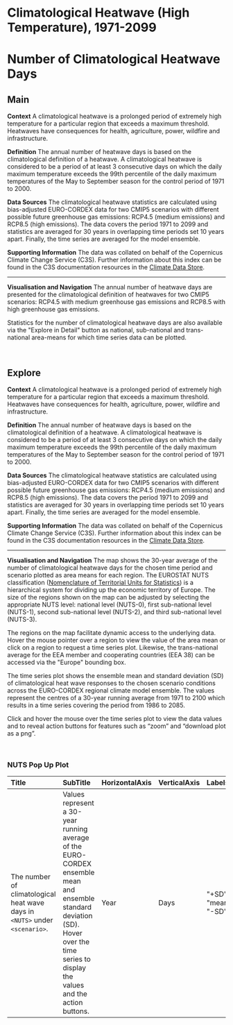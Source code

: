 
Climatological Heatwave (High Temperature), 1971-2099
=====================================================

# Number of Climatological Heatwave Days

## Main


**Context**
A climatological heatwave is a prolonged period of extremely high temperature for a particular region that exceeds a maximum threshold.  Heatwaves have consequences for health, agriculture, power, wildfire and infrastructure. 

**Definition**
The annual number of heatwave days is based on the climatological definition of a heatwave. A climatological heatwave is considered to be a period of at least 3 consecutive days on which the daily maximum temperature exceeds the 99th percentile of the daily maximum temperatures of the May to September season for the control period of 1971 to 2000.

**Data Sources**
The climatological heatwave statistics are calculated using bias-adjusted EURO-CORDEX data for two CMIP5 scenarios with different possible future greenhouse gas emissions: RCP4.5 (medium emissions) and RCP8.5 (high emissions). The data covers the period 1971 to 2099 and statistics are averaged for 30 years in overlapping time periods set 10 years apart.  Finally, the time series are averaged for the model ensemble.

**Supporting Information**
The data was collated on behalf of the Copernicus Climate Change Service (C3S).  Further information about this index can be found in the C3S documentation resources in the [Climate Data Store](https://cds.climate.copernicus.eu/cdsapp#!/dataset/sis-heat-and-cold-spells?tab=overview).

***

**Visualisation and Navigation**
The annual number of heatwave days are presented for the climatological definition of heatwaves for two CMIP5 scenarios: RCP4.5 with medium greenhouse gas emissions and RCP8.5 with high greenhouse gas emissions.

Statistics for the number of climatological heatwave days are also available via the "Explore in Detail" button as national, sub-national and trans-national area-means for which time series data can be plotted.

<br />  

## Explore


**Context**
A climatological heatwave is a prolonged period of extremely high temperature for a particular region that exceeds a maximum threshold.  Heatwaves have consequences for health, agriculture, power, wildfire and infrastructure. 

**Definition**
The annual number of heatwave days is based on the climatological definition of a heatwave. A climatological heatwave is considered to be a period of at least 3 consecutive days on which the daily maximum temperature exceeds the 99th percentile of the daily maximum temperatures of the May to September season for the control period of 1971 to 2000.

**Data Sources**
The climatological heatwave statistics are calculated using bias-adjusted EURO-CORDEX data for two CMIP5 scenarios with different possible future greenhouse gas emissions: RCP4.5 (medium emissions) and RCP8.5 (high emissions). The data covers the period 1971 to 2099 and statistics are averaged for 30 years in overlapping time periods set 10 years apart.  Finally, the time series are averaged for the model ensemble.

**Supporting Information**
The data was collated on behalf of the Copernicus Climate Change Service (C3S).  Further information about this index can be found in the C3S documentation resources in the [Climate Data Store](https://cds.climate.copernicus.eu/cdsapp#!/dataset/sis-heat-and-cold-spells?tab=overview).

***

**Visualisation and Navigation**
The map shows the 30-year average of the number of climatological heatwave days for the chosen time period and scenario plotted as area means for each region. The EUROSTAT NUTS classification ([Nomenclature of Territorial Units for Statistics](https://ec.europa.eu/eurostat/web/nuts/background)) is a hierarchical system for dividing up the economic territory of Europe. The size of the regions shown on the map can be adjusted by selecting the appropriate NUTS level: national level (NUTS-0), first sub-national level (NUTS-1), second sub-national level (NUTS-2), and third sub-national level (NUTS-3).

The regions on the map facilitate dynamic access to the underlying data. Hover the mouse pointer over a region to view the value of the area mean or click on a region to request a time series plot.  Likewise, the trans-national average for the EEA member and cooperating countries (EEA 38) can be accessed via the "Europe" bounding box.

The time series plot shows the ensemble mean and standard deviation (SD) of climatological heat wave responses to the chosen scenario conditions across the EURO-CORDEX regional climate model ensemble. The values represent the centres of a 30-year running average from 1971 to 2100 which results in a time series covering the period from 1986 to 2085.

Click and hover the mouse over the time series plot to view the data values and to reveal action buttons for features such as “zoom” and “download plot as a png”.

<br />  

### NUTS Pop Up Plot

|Title|SubTitle|HorizontalAxis|VerticalAxis|Labels|
| :--- | :--- | :--- | :--- | :--- |
|The number of climatological heat wave days in `<NUTS>` under `<scenario>`.|Values represent a 30-year running average of the EURO-CORDEX ensemble mean and ensemble standard deviation (SD). Hover over the time series to display the values and the action buttons.|Year|Days|"+SD", "mean", "-SD"|
